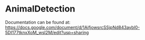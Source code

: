 # AnimalDetection

Documentation can be found at: https://docs.google.com/document/d/1AifjowsrcSSjpNd843aybl0-5DI177tknxXoM_wsI2M/edit?usp=sharing
